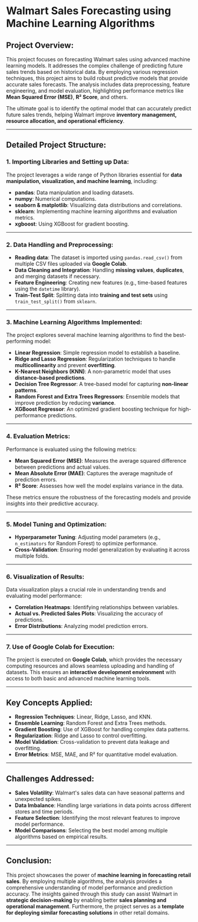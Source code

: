 # Walmart Sales Forecasting using Machine Learning Algorithms

## Project Overview:
This project focuses on forecasting Walmart sales using advanced machine learning models. It addresses the complex challenge of predicting future sales trends based on historical data. By employing various regression techniques, this project aims to build robust predictive models that provide accurate sales forecasts. The analysis includes data preprocessing, feature engineering, and model evaluation, highlighting performance metrics like **Mean Squared Error (MSE)**, **R² Score**, and others.

The ultimate goal is to identify the optimal model that can accurately predict future sales trends, helping Walmart improve **inventory management, resource allocation, and operational efficiency**.

---

## Detailed Project Structure:

### 1. Importing Libraries and Setting up Data:
The project leverages a wide range of Python libraries essential for **data manipulation, visualization, and machine learning**, including:

- **pandas**: Data manipulation and loading datasets.  
- **numpy**: Numerical computations.  
- **seaborn & matplotlib**: Visualizing data distributions and correlations.  
- **sklearn**: Implementing machine learning algorithms and evaluation metrics.  
- **xgboost**: Using XGBoost for gradient boosting.

---

### 2. Data Handling and Preprocessing:
- **Reading data**: The dataset is imported using `pandas.read_csv()` from multiple CSV files uploaded via **Google Colab**.  
- **Data Cleaning and Integration**: Handling **missing values**, **duplicates**, and merging datasets if necessary.  
- **Feature Engineering**: Creating new features (e.g., time-based features using the `datetime` library).  
- **Train-Test Split**: Splitting data into **training and test sets** using `train_test_split()` from `sklearn`.

---

### 3. Machine Learning Algorithms Implemented:
The project explores several machine learning algorithms to find the best-performing model:

- **Linear Regression**: Simple regression model to establish a baseline.  
- **Ridge and Lasso Regression**: Regularization techniques to handle **multicollinearity** and prevent **overfitting**.  
- **K-Nearest Neighbors (KNN)**: A non-parametric model that uses **distance-based predictions**.  
- **Decision Tree Regressor**: A tree-based model for capturing **non-linear patterns**.  
- **Random Forest and Extra Trees Regressors**: Ensemble models that improve prediction by reducing **variance**.  
- **XGBoost Regressor**: An optimized gradient boosting technique for high-performance predictions.

---

### 4. Evaluation Metrics:
Performance is evaluated using the following metrics:

- **Mean Squared Error (MSE)**: Measures the average squared difference between predictions and actual values.  
- **Mean Absolute Error (MAE)**: Captures the average magnitude of prediction errors.  
- **R² Score**: Assesses how well the model explains variance in the data.

These metrics ensure the robustness of the forecasting models and provide insights into their predictive accuracy.

---

### 5. Model Tuning and Optimization:
- **Hyperparameter Tuning**: Adjusting model parameters (e.g., `n_estimators` for Random Forest) to optimize performance.  
- **Cross-Validation**: Ensuring model generalization by evaluating it across multiple folds.

---

### 6. Visualization of Results:
Data visualization plays a crucial role in understanding trends and evaluating model performance:

- **Correlation Heatmaps**: Identifying relationships between variables.  
- **Actual vs. Predicted Sales Plots**: Visualizing the accuracy of predictions.  
- **Error Distributions**: Analyzing model prediction errors.

---

### 7. Use of Google Colab for Execution:
The project is executed on **Google Colab**, which provides the necessary computing resources and allows seamless uploading and handling of datasets. This ensures an **interactive development environment** with access to both basic and advanced machine learning tools.

---

## Key Concepts Applied:
- **Regression Techniques**: Linear, Ridge, Lasso, and KNN.  
- **Ensemble Learning**: Random Forest and Extra Trees methods.  
- **Gradient Boosting**: Use of XGBoost for handling complex data patterns.  
- **Regularization**: Ridge and Lasso to control overfitting.  
- **Model Validation**: Cross-validation to prevent data leakage and overfitting.  
- **Error Metrics**: MSE, MAE, and R² for quantitative model evaluation.

---

## Challenges Addressed:
- **Sales Volatility**: Walmart's sales data can have seasonal patterns and unexpected spikes.  
- **Data Imbalance**: Handling large variations in data points across different stores and time periods.  
- **Feature Selection**: Identifying the most relevant features to improve model performance.  
- **Model Comparisons**: Selecting the best model among multiple algorithms based on empirical results.

---

## Conclusion:
This project showcases the power of **machine learning in forecasting retail sales**. By employing multiple algorithms, the analysis provides a comprehensive understanding of model performance and prediction accuracy. The insights gained through this study can assist Walmart in **strategic decision-making** by enabling better **sales planning and operational management**. Furthermore, the project serves as a **template for deploying similar forecasting solutions** in other retail domains.
